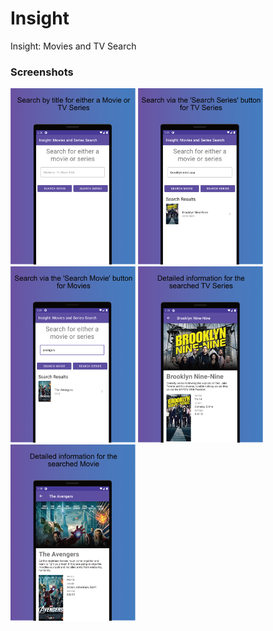 # Insight
Insight: Movies and TV Search

### Screenshots
<img src="https://github.com/akitikkx/Insight/blob/main/screenshots/insight_screen_1.png" width="200">
<img src="https://github.com/akitikkx/Insight/blob/main/screenshots/insight_screen_2.png" width="200">
<img src="https://github.com/akitikkx/Insight/blob/main/screenshots/insight_screen_3.png" width="200">
<img src="https://github.com/akitikkx/Insight/blob/main/screenshots/insight_screen_4.png" width="200">
<img src="https://github.com/akitikkx/Insight/blob/main/screenshots/insight_screen_5.png" width="200">
